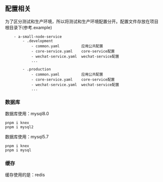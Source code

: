 ## 配置相关

为了区分测试和生产环境，所以将测试和生产环境配置分开。配置文件存放在项目根目录下(参考.example)
```
    - a-small-node-service
        - .development
            - common.yaml          应用公共配置
            - core-service.yaml    core-service配置
            - wechat-service.yaml  wechat-service配置
            ...

        - .production
            - common.yaml          应用公共配置
            - core-service.yaml    core-service配置
            - wechat-service.yaml  wechat-service配置
            ...

```

### 数据库

数据库使用：mysql8.0
```
pnpm i knex
pnpm i mysql2
```

数据库使用：mysql5.7
```
pnpm i knex
pnpm i mysql
```

### 缓存
缓存使用的是：redis
